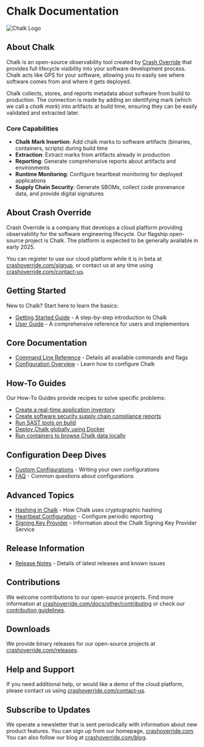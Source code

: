 # Chalk Documentation

![Chalk Logo](../pages/img/documentation.png)

## About Chalk

Chalk is an open-source observability tool created by [Crash Override](https://crashoverride.com)
that provides full lifecycle visibility into your software development process. Chalk acts like GPS
for your software, allowing you to easily see where software comes from and where it gets deployed.

Chalk collects, stores, and reports metadata about software from build to production. The connection
is made by adding an identifying mark (which we call a _chalk mark_) into artifacts at build time,
ensuring they can be easily validated and extracted later.

### Core Capabilities

- **Chalk Mark Insertion**: Add chalk marks to software artifacts (binaries, containers, scripts)
  during build time
- **Extraction**: Extract marks from artifacts already in production
- **Reporting**: Generate comprehensive reports about artifacts and environments
- **Runtime Monitoring**: Configure heartbeat monitoring for deployed applications
- **Supply Chain Security**: Generate SBOMs, collect code provenance data, and provide digital
  signatures

## About Crash Override

Crash Override is a company that develops a cloud platform providing observability for the software
engineering lifecycle. Our flagship open-source project is Chalk. The platform is expected to be
generally available in early 2025.

You can register to use our cloud platform while it is in beta at
[crashoverride.com/signup](https://crashoverride.com/signup), or contact us at any time using
[crashoverride.com/contact-us](https://crashoverride.com/contact-us).

## Getting Started

New to Chalk? Start here to learn the basics:

- [Getting Started Guide](./chalk/getting-started.md) - A step-by-step introduction to Chalk
- [User Guide](./chalk/user-guide.md) - A comprehensive reference for users and implementors

## Core Documentation

- [Command Line Reference](./chalk/command-line.md) - Details all available commands and flags
- [Configuration Overview](./chalk/config.md) - Learn how to configure Chalk

## How-To Guides

Our How-To Guides provide recipes to solve specific problems:

- [Create a real-time application inventory](./how-to-guides/how-to-create-a-real-time-application-inventory.md)
- [Create software security supply chain compliance reports](./how-to-guides/how-to-create-software-security-supply-chain-compliance-reports-automatically.md)
- [Run SAST tools on build](./how-to-guides/how-to-automatically-run-sast-tools-on-build.md)
- [Deploy Chalk globally using Docker](./how-to-guides/how-to-deploy-chalk-globally-using-docker.md)
- [Run containers to browse Chalk data locally](./how-to-guides/how-to-run-containers-to-browse-chalk-data-locally.md)

## Configuration Deep Dives

- [Custom Configurations](./chalk/config/custom-config.md) - Writing your own
  configurations
- [FAQ](./chalk/config/faq.md) - Common questions about configurations

## Advanced Topics

- [Hashing in Chalk](./chalk/hashing.md) - How Chalk uses cryptographic hashing
- [Heartbeat Configuration](./chalk/heartbeat.md) - Configure periodic reporting
- [Signing Key Provider](./chalk/signing-key-provider.md) - Information about the Chalk Signing Key
  Provider Service

## Release Information

- [Release Notes](./chalk/release-notes.md) - Details of latest releases and known issues

## Contributions

We welcome contributions to our open-source projects. Find more information at
[crashoverride.com/docs/other/contributing](https://crashoverride.com/docs/other/contributing) or
check our [contribution guidelines](./overview.md).

## Downloads

We provide binary releases for our open-source projects at [crashoverride.com/releases](https://crashoverride.com/downloads).

## Help and Support

If you need additional help, or would like a demo of the cloud platform, please contact us using
[crashoverride.com/contact-us](https://crashoverride.com/contact-us).

## Subscribe to Updates

We operate a newsletter that is sent periodically with information about new product features. You
can sign up from our homepage, [crashoverride.com](https://crashoverride.com). You can also follow
our blog at [crashoverride.com/blog](https://crashoverride.com/blog).
